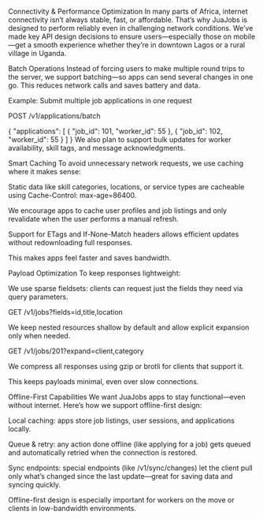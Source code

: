 Connectivity & Performance Optimization
In many parts of Africa, internet connectivity isn’t always stable, fast, or affordable. That’s why JuaJobs is designed to perform reliably even in challenging network conditions. We’ve made key API design decisions to ensure users—especially those on mobile—get a smooth experience whether they’re in downtown Lagos or a rural village in Uganda.

Batch Operations
Instead of forcing users to make multiple round trips to the server, we support batching—so apps can send several changes in one go. This reduces network calls and saves battery and data.

Example: Submit multiple job applications in one request

POST /v1/applications/batch

{
  "applications": [
    { "job_id": 101, "worker_id": 55 },
    { "job_id": 102, "worker_id": 55 }
  ]
}
We also plan to support bulk updates for worker availability, skill tags, and message acknowledgments.

Smart Caching
To avoid unnecessary network requests, we use caching where it makes sense:

Static data like skill categories, locations, or service types are cacheable using Cache-Control: max-age=86400.

We encourage apps to cache user profiles and job listings and only revalidate when the user performs a manual refresh.

Support for ETags and If-None-Match headers allows efficient updates without redownloading full responses.

This makes apps feel faster and saves bandwidth.

Payload Optimization
To keep responses lightweight:

We use sparse fieldsets: clients can request just the fields they need via query parameters.


GET /v1/jobs?fields=id,title,location

We keep nested resources shallow by default and allow explicit expansion only when needed.

GET /v1/jobs/201?expand=client,category

We compress all responses using gzip or brotli for clients that support it.

This keeps payloads minimal, even over slow connections.

Offline-First Capabilities
We want JuaJobs apps to stay functional—even without internet. Here’s how we support offline-first design:

Local caching: apps store job listings, user sessions, and applications locally.

Queue & retry: any action done offline (like applying for a job) gets queued and automatically retried when the connection is restored.

Sync endpoints: special endpoints (like /v1/sync/changes) let the client pull only what’s changed since the last update—great for saving data and syncing quickly.

Offline-first design is especially important for workers on the move or clients in low-bandwidth environments.